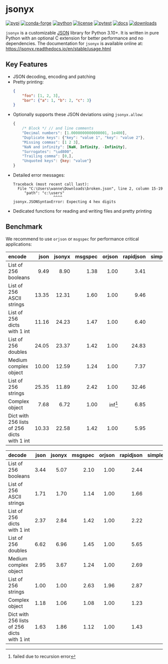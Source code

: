 # jsonyx

[![pypi](https://img.shields.io/pypi/v/jsonyx.svg)](http://pypi.org/project/jsonyx)
[![conda-forge](https://img.shields.io/conda/vn/conda-forge/jsonyx.svg)](https://anaconda.org/conda-forge/jsonyx)
[![python](https://img.shields.io/pypi/pyversions/jsonyx.svg)](http://pypi.org/project/jsonyx)
[![license](https://img.shields.io/pypi/l/jsonyx.svg)](http://pypi.org/project/jsonyx)
[![pytest](https://github.com/nineteendo/jsonyx/actions/workflows/pytest.yml/badge.svg)](https://github.com/nineteendo/jsonyx/actions/workflows/pytest.yml)
[![docs](https://readthedocs.org/projects/jsonyx/badge/?version=stable)](https://jsonyx.readthedocs.io/en/stable/?badge=stable)
[![downloads](https://img.shields.io/pypi/dm/jsonyx.svg)](http://pypi.org/project/jsonyx)

`jsonyx` is a customizable [JSON](http://json.org) library for Python 3.10+. It
is written in pure Python with an optional C extension for better performance
and no dependencies. The documentation for `jsonyx` is available online at:
https://jsonyx.readthedocs.io/en/stable/usage.html

## Key Features

- JSON decoding, encoding and patching
- Pretty printing:
    ```json
    {
        "foo": [1, 2, 3],
        "bar": {"a": 1, "b": 2, "c": 3}
    }
    ```
- Optionally supports these JSON deviations using `jsonyx.allow`:
    ```javascript
    {
        /* Block */ // and line comments
        "Decimal numbers": [1.0000000000000001, 1e400],
        "Duplicate keys": {"key": "value 1", "key": "value 2"},
        "Missing commas": [1 2 3],
        "NaN and infinity": [NaN, Infinity, -Infinity],
        "Surrogates": "\ud800",
        "Trailing comma": [0,],
        "Unquoted keys": {key: "value"}
    }
    ```
- Detailed error messages:
    ```none
    Traceback (most recent call last):
      File "C:\Users\wanne\Downloads\broken.json", line 2, column 15-19
         "path": "c:\users"
                      ^^^^
    jsonyx.JSONSyntaxError: Expecting 4 hex digits
    ```
- Dedicated functions for reading and writing files and pretty printing

## Benchmark

We recommend to use `orjson` or `msgspec` for performance critical applications:

| encode                                         |   json | jsonyx | msgspec |  orjson | rapidjson | simplejson | unit (μs) |
|:-----------------------------------------------|-------:|-------:|--------:|--------:|----------:|-----------:|----------:|
| List of 256 booleans                           |   9.49 |   8.90 |    1.38 |    1.00 |      3.41 |       6.97 |      2.02 |
| List of 256 ASCII strings                      |  13.35 |  12.31 |    1.60 |    1.00 |      9.46 |      14.49 |      4.00 |
| List of 256 dicts with 1 int                   |  11.16 |  24.23 |    1.47 |    1.00 |      6.40 |      33.29 |      8.43 |
| List of 256 doubles                            |  24.05 |  23.37 |    1.42 |    1.00 |     24.83 |      24.64 |      8.60 |
| Medium complex object                          |  10.00 |  12.59 |    1.24 |    1.00 |      7.37 |      15.81 |     14.32 |
| List of 256 strings                            |  25.35 |  11.89 |    2.42 |    1.00 |     32.46 |      20.08 |     13.91 |
| Complex object                                 |   7.68 |   6.72 |    1.00 | inf[^1] |      6.85 |       9.63 |    211.44 |
| Dict with 256 lists of 256<br>dicts with 1 int |  10.33 |  22.58 |    1.42 |    1.00 |      5.95 |      33.45 |   2347.07 |


| decode                                         | json | jsonyx | msgspec | orjson | rapidjson | simplejson | unit (μs) |
|:-----------------------------------------------|-----:|-------:|--------:|-------:|----------:|-----------:|----------:|
| List of 256 booleans                           | 3.44 |   5.07 |    2.10 |   1.00 |      2.44 |       4.29 |      2.03 |
| List of 256 ASCII strings                      | 1.71 |   1.70 |    1.14 |   1.00 |      1.66 |       2.36 |     13.01 |
| List of 256 dicts with 1 int                   | 2.37 |   2.84 |    1.42 |   1.00 |      2.22 |       3.34 |     32.31 |
| List of 256 doubles                            | 6.62 |   6.96 |    1.45 |   1.00 |      5.65 |       6.51 |     10.32 |
| Medium complex object                          | 2.95 |   3.67 |    1.24 |   1.00 |      2.69 |       3.72 |     33.62 |
| List of 256 strings                            | 1.00 |   1.00 |    2.63 |   1.96 |      2.87 |       1.27 |     67.23 |
| Complex object                                 | 1.18 |   1.06 |    1.08 |   1.00 |      1.23 |       1.28 |   1077.42 |
| Dict with 256 lists of 256<br>dicts with 1 int | 1.63 |   1.86 |    1.12 |   1.00 |      1.43 |       2.09 |  17881.06 |

[^1]: failed due to recursion error